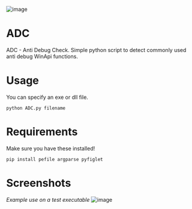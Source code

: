 ![image](https://github.com/user-attachments/assets/2a08619e-4b2e-4f3f-9262-0d49e21dbc07)
# ADC
ADC - Anti Debug Check. Simple python script to detect commonly used anti debug WinApi functions.


# Usage
You can specify an exe or dll file.
```
python ADC.py filename
```

# Requirements
Make sure you have these installed!
```
pip install pefile argparse pyfiglet
```
# Screenshots
_Example use on a test executable_
![image](https://github.com/user-attachments/assets/3930bc26-9eb8-467f-b9e2-04daf85292c6)

